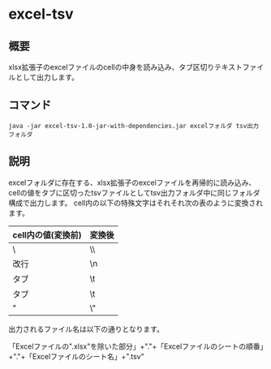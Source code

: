 # excel-tsv

## 概要

xlsx拡張子のexcelファイルのcellの中身を読み込み、タブ区切りテキストファイルとして出力します。

## コマンド

    java -jar excel-tsv-1.0-jar-with-dependencies.jar excelフォルダ tsv出力フォルダ

## 説明

excelフォルダに存在する、xlsx拡張子のexcelファイルを再帰的に読み込み、
cellの値をタブに区切ったtsvファイルとしてtsv出力フォルダ中に同じフォルダ構成で出力します。
cell内の以下の特殊文字はそれそれ次の表のように変換されます。

|cell内の値(変換前)|変換後|
|:---|:---|
|\    |\\\\ |
|改行 |\\n   |
|タブ |\\t |
|タブ |\\t |
|\"  |\\" |

出力されるファイル名は以下の通りとなります。

「Excelファイルの".xlsx"を除いた部分」+"."+「Excelファイルのシートの順番」+"."+「Excelファイルのシート名」+".tsv"

